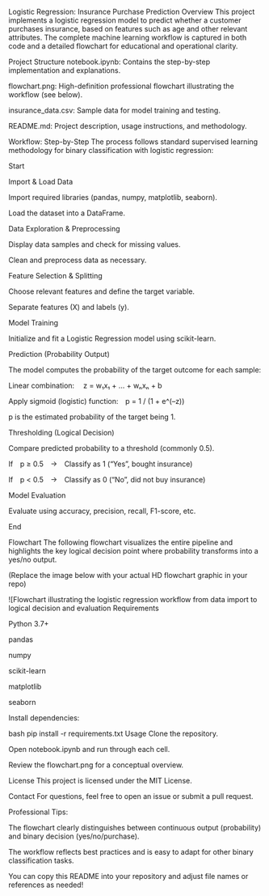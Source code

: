 Logistic Regression: Insurance Purchase Prediction
Overview
This project implements a logistic regression model to predict whether a customer purchases insurance, based on features such as age and other relevant attributes. The complete machine learning workflow is captured in both code and a detailed flowchart for educational and operational clarity.

Project Structure
notebook.ipynb: Contains the step-by-step implementation and explanations.

flowchart.png: High-definition professional flowchart illustrating the workflow (see below).

insurance_data.csv: Sample data for model training and testing.

README.md: Project description, usage instructions, and methodology.

Workflow: Step-by-Step
The process follows standard supervised learning methodology for binary classification with logistic regression:

Start

Import & Load Data

Import required libraries (pandas, numpy, matplotlib, seaborn).

Load the dataset into a DataFrame.

Data Exploration & Preprocessing

Display data samples and check for missing values.

Clean and preprocess data as necessary.

Feature Selection & Splitting

Choose relevant features and define the target variable.

Separate features (X) and labels (y).

Model Training

Initialize and fit a Logistic Regression model using scikit-learn.

Prediction (Probability Output)

The model computes the probability of the target outcome for each sample:

Linear combination:  z = w₁x₁ + ... + wₙxₙ + b

Apply sigmoid (logistic) function: p = 1 / (1 + e^(–z))

p is the estimated probability of the target being 1.

Thresholding (Logical Decision)

Compare predicted probability to a threshold (commonly 0.5).

If p ≥ 0.5 → Classify as 1 (“Yes”, bought insurance)

If p < 0.5 → Classify as 0 (“No”, did not buy insurance)

Model Evaluation

Evaluate using accuracy, precision, recall, F1-score, etc.

End

Flowchart
The following flowchart visualizes the entire pipeline and highlights the key logical decision point where probability transforms into a yes/no output.

(Replace the image below with your actual HD flowchart graphic in your repo)

![Flowchart illustrating the logistic regression workflow from data import to logical decision and evaluation Requirements

Python 3.7+

pandas

numpy

scikit-learn

matplotlib

seaborn

Install dependencies:

bash
pip install -r requirements.txt
Usage
Clone the repository.

Open notebook.ipynb and run through each cell.

Review the flowchart.png for a conceptual overview.

License
This project is licensed under the MIT License.

Contact
For questions, feel free to open an issue or submit a pull request.

Professional Tips:

The flowchart clearly distinguishes between continuous output (probability) and binary decision (yes/no/purchase).

The workflow reflects best practices and is easy to adapt for other binary classification tasks.

You can copy this README into your repository and adjust file names or references as needed!
